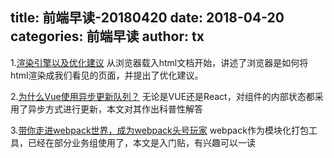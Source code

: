 title: 前端早读-20180420
date: 2018-04-20
categories: 前端早读
author: tx
---

1.[渲染引擎以及优化建议](https://github.com/neal1991/articles-translator/blob/master/JavaScript%E6%98%AF%E5%A6%82%E4%BD%95%E5%B7%A5%E4%BD%9C%E7%9A%84%EF%BC%9A%E6%B8%B2%E6%9F%93%E5%BC%95%E6%93%8E%E4%BB%A5%E5%8F%8A%E4%BC%98%E5%8C%96%E5%BB%BA%E8%AE%AE.md)
从浏览器载入html文档开始，讲述了浏览器是如何将html渲染成我们看见的页面，并提出了优化建议。

2.[为什么Vue使用异步更新队列？](https://github.com/berwin/Blog/issues/22)
无论是VUE还是React，对组件的内部状态都采用了异步方式进行更新，本文对其作出科普性解答

3.[带你走进webpack世界，成为webpack头号玩家](https://juejin.im/post/5ac9dc9af265da23884d5543)
webpack作为模块化打包工具，已经在部分业务组使用了，本文是入门贴，有兴趣可以一读

